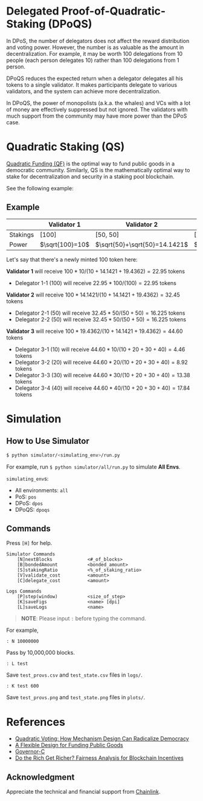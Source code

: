 
# Delegated Proof-of-Quadratic-Staking (DPoQS)

In DPoS, the number of delegators does not affect the reward distribution and voting power.
However, the number is as valuable as the amount in decentralization.
For example, it may be worth 100 delegations from 10 people (each person delegates 10) rather than 100 delegations from 1 person.

DPoQS reduces the expected return when a delegator delegates all his tokens to a single validator.
It makes participants delegate to various validators, and the system can achieve more decentralization.

In DPoQS, the power of monopolists (a.k.a. the whales) and VCs with a lot of money are effectively suppressed but not ignored.
The validators with much support from the community may have more power than the DPoS case.

# Quadratic Staking (QS)

[Quadratic Funding (QF)](https://wtfisqf.com/?grant=&grant=&grant=&grant=&match=1000) is the optimal way to fund public goods in a democratic community.
Similarly, QS is the mathematically optimal way to stake for decentralization and security in a staking pool blockchain.

See the following example:

## Example

|   | Validator 1 | Validator 2 | Validator 3 | 
|---|---|---|---|
|Stakings|[100]|[50, 50]|[10, 20, 30, 40]|
|Power|$\sqrt{100}=10$|$\sqrt{50}+\sqrt{50}=14.1421$|$\sqrt{10}+\sqrt{20}+\sqrt{30}+\sqrt{40}=19.4362$|

Let's say that there's a newly minted $100$ token here:

**Validator 1** will receive $100 * 10 / (10 + 14.1421 + 19.4362) = 22.95$ tokens
* Delegator 1-1 ($100$) will receive $22.95 * 100 / (100) = 22.95$ tokens

**Validator 2** will receive $100 * 14.1421 / (10 + 14.1421 + 19.4362) = 32.45$ tokens
* Delegator 2-1 ($50$) will receive $32.45 * 50 / (50 + 50) = 16.225$ tokens
* Delegator 2-2 ($50$) will receive $32.45 * 50 / (50 + 50) = 16.225$ tokens

**Validator 3** will receive $100 * 19.4362 / (10 + 14.1421 + 19.4362) = 44.60$ tokens
* Delegator 3-1 ($10$) will receive $44.60 * 10 / (10 + 20 + 30 + 40) = 4.46$ tokens
* Delegator 3-2 ($20$) will receive $44.60 * 20 / (10 + 20 + 30 + 40) = 8.92$ tokens
* Delegator 3-3 ($30$) will receive $44.60 * 30 / (10 + 20 + 30 + 40) = 13.38$ tokens
* Delegator 3-4 ($40$) will receive $44.60 * 40 / (10 + 20 + 30 + 40) = 17.84$ tokens

<!--
Level 1: Distributes Quadratic
    * Level 2: Distributes Linearly
-->

<!-- effect: more decentralizing -->


<!--
# Features

- Like monopoly cost, delegation to a single validator with a pretty penny is economically sublated.
- Quadratic Funding: More support, more rewards.

# Discussion

- Identity: DPoQS is the compromise between 1$1V and 1P1V. It needs the identity.

# Notes

- In this simulation, self-delegating is unavailable.
-->

# Simulation

## How to Use Simulator

```bash
$ python simulator/<simulating_env>/run.py
```

For example, run `$ python simulator/all/run.py` to simulate **All Envs**.

`simulating_env`s:

* All environments: `all`
* PoS: `pos`
* DPoS: `dpos`
* DPoQS: `dpoqs`

## Commands

Press `[H]` for help.

```
Simulator Commands
    [N]nextBlocks             <#_of_blocks>
    [B]bondedAmount           <bonded_amount>
    [S]stakingRatio           <%_of_staking_ratio>
    [V]validate_cost          <amount>
    [C]delegate_cost          <amount>

Logs Commands
    [P]step(window)           <size_of_step>
    [K]saveFigs               <name> [dpi]
    [L]saveLogs               <name>
```

> **NOTE**: Please input `:` before typing the command.

For example,

```
: N 10000000
```

Pass by 10,000,000 blocks.

```
: L test
```

Save `test_provs.csv` and `test_state.csv` files in `logs/`.

```
: K test 600
```

Save `test_provs.png` and `test_state.png` files in `plots/`.

# References

- [Quadratic Voting: How Mechanism Design Can Radicalize Democracy](https://www.aeaweb.org/articles?id=10.1257/pandp.20181002)
- [A Flexible Design for Funding Public Goods](https://arxiv.org/pdf/1809.06421.pdf)
- [Governor-C](https://github.com/D3LAB-DAO/Governor-C)
- [Do the Rich Get Richer? Fairness Analysis for Blockchain Incentives](https://dl.acm.org/doi/abs/10.1145/3448016.3457285)

## Acknowledgment

Appreciate the technical and financial support from [Chainlink](https://chain.link).

<!--
# TODO
- set bondedAmount
- Cost norm dist.
- Smart agents (AI)
- Transition Progress Bar
-->

<!--
# TODO?
- N step: for loop -> one transition
- Console mode
- Genesis JSON
- Exception handling
- Supernova
    - Distributions
- x-axis w/ time (d/m/y)
-->
